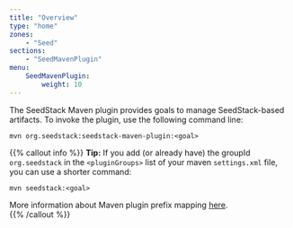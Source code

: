 ```yaml
---
title: "Overview"
type: "home"
zones:
    - "Seed"
sections:
    - "SeedMavenPlugin"
menu:
    SeedMavenPlugin:
        weight: 10
---
```


The SeedStack Maven plugin provides goals to manage SeedStack-based artifacts. To invoke the plugin, use the following 
command line:

    mvn org.seedstack:seedstack-maven-plugin:<goal>

{{% callout info %}}
**Tip:** If you add (or already have) the groupId `org.seedstack` in the `<pluginGroups>` list of 
your maven `settings.xml` file, you can use a shorter command:
 
    mvn seedstack:<goal>
                
More information about Maven plugin prefix mapping [here](http://maven.apache.org/guides/introduction/introduction-to-plugin-prefix-mapping.html).        
{{% /callout %}}
